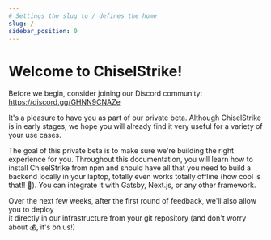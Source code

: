 ```yaml
---
# Settings the slug to / defines the home
slug: /
sidebar_position: 0
---
```

# Welcome to ChiselStrike!

Before we begin, consider joining our Discord community: https://discord.gg/GHNN9CNAZe

It's a pleasure to have you as part of our private beta. Although
ChiselStrike is in early stages, we hope you will already find it very
useful for a variety of your use cases.

The goal of this private beta is to make sure we're building the right experience
for you. Throughout this documentation, you will learn how to install ChiselStrike
from npm and should have all that you need to build a backend locally in your laptop,
totally even works totally offline (how cool is that!! 🤩). You can integrate it with Gatsby,
Next.js, or any other framework.

Over the next few weeks, after the first round of feedback, we'll also allow you to deploy  
it directly in our infrastructure from your git repository (and don't worry about 💰, it's 
on us!)
